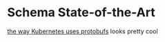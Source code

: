# Schema State-of-the-Art

[the way Kubernetes uses protobufs](https://kubernetes.io/docs/reference/using-api/api-concepts/#protobuf-encoding) looks pretty cool
